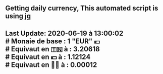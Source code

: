 ## Getting daily currency, This automated script is using [jq](https://stedolan.github.io/jq/)
## Last Update:  2020-06-19 à 13:00:02 </br># Monaie de base : 1 "EUR" 💶 </br> # Equivaut en 🇹🇳 à :  3.20618 </br> # Equivaut en 💵 à : 1.12124</br> # Equivaut en 🐱‍💻 à :  0.00012
